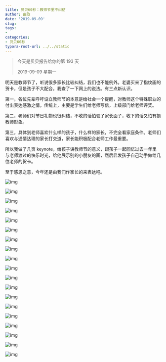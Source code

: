 ```yaml
---
title: 贝贝60秒：教师节里不纠结
author: 曲政
date: '2019-09-09'
slug: 
tags:
- 
categories:
- 贝贝60秒
typora-root-url: ../../static
---
```


>   今天是贝贝报告给你的第 193 天
>
>   2019-09-09 星期一

明天是教师节了，听说很多家长比较纠结，我们也不能例外。老婆买来了指纹画的贺卡，但是孩子不大配合。我查了一下网上的说法。有三点新认识。

第一，各位先辈呼吁设立教师节的本意是给社会一个提醒，对教师这个特殊职业的付出表达感激之情。传统上，主要是学生们给老师写信，上级部门给老师评奖。

第二，老师们对节日礼物也很纠结，不收的话怕驳了家长面子，收下的话又怕有损教师形象。

第三，具体到老师喜欢什么样的孩子，什么样的家长，不完全看家庭条件。老师们喜欢与通情达理的家长打交道，家长能积极配合老师工作最重要。

所以我做了几页 keynote，给孩子讲教师节的意义，跟孩子一起回忆过去一年里与老师渡过的快乐时光，给他展示别的小朋友的画，然后启发孩子自己动手做给几位老师的贺卡。

至于感恩之意，今年还是由我们作家长的来表达吧。

![img](/images/2019-09-09-%E8%B4%9D%E8%B4%9D60%E7%A7%92%EF%BC%9A%E6%95%99%E5%B8%88%E8%8A%82%E9%87%8C%E4%B8%8D%E7%BA%A0%E7%BB%93/640-20200416094345975.jpeg)

![img](/images/2019-09-09-%E8%B4%9D%E8%B4%9D60%E7%A7%92%EF%BC%9A%E6%95%99%E5%B8%88%E8%8A%82%E9%87%8C%E4%B8%8D%E7%BA%A0%E7%BB%93/640-20200416094346008.jpeg)

![img](/images/2019-09-09-%E8%B4%9D%E8%B4%9D60%E7%A7%92%EF%BC%9A%E6%95%99%E5%B8%88%E8%8A%82%E9%87%8C%E4%B8%8D%E7%BA%A0%E7%BB%93/640-20200416094346137.jpeg)

![img](/images/2019-09-09-%E8%B4%9D%E8%B4%9D60%E7%A7%92%EF%BC%9A%E6%95%99%E5%B8%88%E8%8A%82%E9%87%8C%E4%B8%8D%E7%BA%A0%E7%BB%93/640-20200416094346169.jpeg)

![img](/images/2019-09-09-%E8%B4%9D%E8%B4%9D60%E7%A7%92%EF%BC%9A%E6%95%99%E5%B8%88%E8%8A%82%E9%87%8C%E4%B8%8D%E7%BA%A0%E7%BB%93/640-20200416094346120.jpeg)

![img](/images/2019-09-09-%E8%B4%9D%E8%B4%9D60%E7%A7%92%EF%BC%9A%E6%95%99%E5%B8%88%E8%8A%82%E9%87%8C%E4%B8%8D%E7%BA%A0%E7%BB%93/640-20200416094346105.jpeg)

![img](/images/2019-09-09-%E8%B4%9D%E8%B4%9D60%E7%A7%92%EF%BC%9A%E6%95%99%E5%B8%88%E8%8A%82%E9%87%8C%E4%B8%8D%E7%BA%A0%E7%BB%93/640-20200416094346004.jpeg)

![img](/images/2019-09-09-%E8%B4%9D%E8%B4%9D60%E7%A7%92%EF%BC%9A%E6%95%99%E5%B8%88%E8%8A%82%E9%87%8C%E4%B8%8D%E7%BA%A0%E7%BB%93/640-20200416094346036.jpeg)

![img](/images/2019-09-09-%E8%B4%9D%E8%B4%9D60%E7%A7%92%EF%BC%9A%E6%95%99%E5%B8%88%E8%8A%82%E9%87%8C%E4%B8%8D%E7%BA%A0%E7%BB%93/640-20200416094346037.jpeg)

![img](/images/2019-09-09-%E8%B4%9D%E8%B4%9D60%E7%A7%92%EF%BC%9A%E6%95%99%E5%B8%88%E8%8A%82%E9%87%8C%E4%B8%8D%E7%BA%A0%E7%BB%93/640-20200416094346126.jpeg)

![img](/images/2019-09-09-%E8%B4%9D%E8%B4%9D60%E7%A7%92%EF%BC%9A%E6%95%99%E5%B8%88%E8%8A%82%E9%87%8C%E4%B8%8D%E7%BA%A0%E7%BB%93/640-20200416094346131.jpeg)

![img](/images/2019-09-09-%E8%B4%9D%E8%B4%9D60%E7%A7%92%EF%BC%9A%E6%95%99%E5%B8%88%E8%8A%82%E9%87%8C%E4%B8%8D%E7%BA%A0%E7%BB%93/640-20200416094346160.jpeg)

![img](/images/2019-09-09-%E8%B4%9D%E8%B4%9D60%E7%A7%92%EF%BC%9A%E6%95%99%E5%B8%88%E8%8A%82%E9%87%8C%E4%B8%8D%E7%BA%A0%E7%BB%93/640-20200416094346240.jpeg)

![img](/images/2019-09-09-%E8%B4%9D%E8%B4%9D60%E7%A7%92%EF%BC%9A%E6%95%99%E5%B8%88%E8%8A%82%E9%87%8C%E4%B8%8D%E7%BA%A0%E7%BB%93/640-20200416094346243.jpeg)

![img](/images/2019-09-09-%E8%B4%9D%E8%B4%9D60%E7%A7%92%EF%BC%9A%E6%95%99%E5%B8%88%E8%8A%82%E9%87%8C%E4%B8%8D%E7%BA%A0%E7%BB%93/640-20200416094346246.jpeg)

![img](/images/2019-09-09-%E8%B4%9D%E8%B4%9D60%E7%A7%92%EF%BC%9A%E6%95%99%E5%B8%88%E8%8A%82%E9%87%8C%E4%B8%8D%E7%BA%A0%E7%BB%93/640-20200416094346250.jpeg)

![img](/images/2019-09-09-%E8%B4%9D%E8%B4%9D60%E7%A7%92%EF%BC%9A%E6%95%99%E5%B8%88%E8%8A%82%E9%87%8C%E4%B8%8D%E7%BA%A0%E7%BB%93/640-20200416094346218.jpeg)

![img](/images/2019-09-09-%E8%B4%9D%E8%B4%9D60%E7%A7%92%EF%BC%9A%E6%95%99%E5%B8%88%E8%8A%82%E9%87%8C%E4%B8%8D%E7%BA%A0%E7%BB%93/640-20200416094346303.jpeg)

![img](/images/2019-09-09-%E8%B4%9D%E8%B4%9D60%E7%A7%92%EF%BC%9A%E6%95%99%E5%B8%88%E8%8A%82%E9%87%8C%E4%B8%8D%E7%BA%A0%E7%BB%93/640-20200416094346270.jpeg)